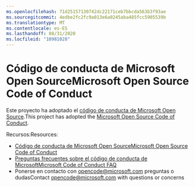 ```yaml
---
ms.openlocfilehash: 71d25157130742dc22171ceb7bbcda563b3f93ae
ms.sourcegitcommit: 4edbe2fc2fc9a013e6a0245aba485fcc5905539b
ms.translationtype: MT
ms.contentlocale: es-ES
ms.lasthandoff: 08/31/2020
ms.locfileid: "10981028"
---
```

# <span data-ttu-id="3430a-101">Código de conducta de Microsoft Open Source</span><span class="sxs-lookup"><span data-stu-id="3430a-101">Microsoft Open Source Code of Conduct</span></span>

<span data-ttu-id="3430a-102">Este proyecto ha adoptado el [código de conducta de Microsoft Open Source](https://opensource.microsoft.com/codeofconduct/).</span><span class="sxs-lookup"><span data-stu-id="3430a-102">This project has adopted the [Microsoft Open Source Code of Conduct](https://opensource.microsoft.com/codeofconduct/).</span></span>

<span data-ttu-id="3430a-103">Recursos:</span><span class="sxs-lookup"><span data-stu-id="3430a-103">Resources:</span></span>

- [<span data-ttu-id="3430a-104">Código de conducta de Microsoft Open Source</span><span class="sxs-lookup"><span data-stu-id="3430a-104">Microsoft Open Source Code of Conduct</span></span>](https://opensource.microsoft.com/codeofconduct/)
- [<span data-ttu-id="3430a-105">Preguntas frecuentes sobre el código de conducta de Microsoft</span><span class="sxs-lookup"><span data-stu-id="3430a-105">Microsoft Code of Conduct FAQ</span></span>](https://opensource.microsoft.com/codeofconduct/faq/)
- <span data-ttu-id="3430a-106">Ponerse en contacto con [opencode@microsoft.com](mailto:opencode@microsoft.com) preguntas o dudas</span><span class="sxs-lookup"><span data-stu-id="3430a-106">Contact [opencode@microsoft.com](mailto:opencode@microsoft.com) with questions or concerns</span></span>
